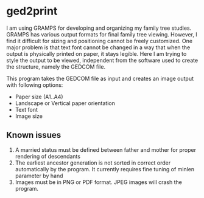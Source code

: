 # ged2print
I am using GRAMPS for developing and organizing my family tree studies. GRAMPS has various output formats for final family tree viewing. However, I find it difficult for sizing and positioning cannot be freely customized. One major problem is that text font cannot be changed in a way that when the output is physically printed on paper, it stays legible. Here I am trying to style the output to be viewed, independent from the software used to create the structure, namely the GEDCOM file.

This program takes the GEDCOM file as input and creates an image output with following options:
- Paper size (A1..A4)
- Landscape or Vertical paper orientation
- Text font
- Image size

## Known issues
 1. A married status must be defined between father and mother for proper rendering of descendants
 2. The earliest ancestor generation is not sorted in correct order automatically by the program. It currently requires fine tuning of minlen parameter by hand
 3. Images must be in PNG or PDF format. JPEG images will crash the program.
